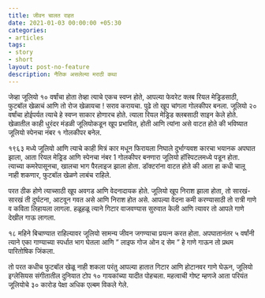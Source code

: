 ```yaml
---
title: जीवन चालत राहत
date: 2021-01-03 00:00:00 +05:30
categories:
- articles
tags:
- story
- short
layout: post-no-feature
description: नैतिक असलेल्या मराठी कथा
---
```


जेव्हा जूलियो १० वर्षांचा होता तेव्हा त्याचे एकच स्वप्न होते, आपल्या फेवरेट क्लब रियल मेड्रिडसाठी, फुटबॉल खेळाचं आणि तो रोज खेळायचा ! सराव करायचा. पुढे तो खूप चांगला गोलकीपर बनला. जूलियो २० वर्षांचा होईपर्यत त्याचे हे स्वप्न साकार होणारच होते. त्याला रियल मेड्रिड क्लबसाठी साइन केले होते. खेळातील काही धुरंदर मंडळी जूलियोकडून खूप प्रभावित, होती आणि त्यांना असे वाटत होते की भविष्यात जूलियो स्पेनचा नंबर १ गोलकीपर बनेल.

१९६३ मध्ये जूलियो आणि त्याचे काही मित्रं कार मधून फिरायला निघाले दुर्भाग्यवश कारचा भयानक अपघात झाला, आता रियल मेड्रिड आणि स्पेनचा नंबर 1 गोलकीपर बनणारा जूलियो हॉस्पिटलमध्ये पडून होता. त्याच्या कमरेपासूनचा, खालचा भाग पैरलाइज झाला होता. डॉक्टरांना वाटत होते की आता हा कधी चालू नाही शकणार, फुटबॉल खेळणे लाबंच राहिले.

परत ठीक होणे त्याच्साठी खूप अवगड आणि वेदनादायक होते. जूलियो खूप निराश झाला होता, तो सारखं-सारखं ती दुर्घटना, आटवून गवत असे आणि निराश होत असे. आपल्या वेदना कमी करण्यासाठी तो रात्री गाणे व कविता लिहायला लागला. हळूहळू त्याने गिटार वाजवण्यास सुरुवात केली आणि त्यावर तो आपले गाणे देखील गाऊ लागला.

१८ महिने बिचाण्यात राहिल्यावर जूलियो सामन्य जीवन जगण्याचा प्रयत्न करत होता. अपघातानंतर ५ वर्षांनी त्याने एका गाण्याच्या स्पर्धात भाग घेतला आणि ” लाइफ गोज ओन द सेम ” हे गाणे गाऊन तो प्रथम पारितोषिक जिंकला.

तो परत कधीच फुटबॉल खेळू नाही शकला परंतु आपल्या हातात गिटार आणि होटानवर गाणे घेऊन, जूलियो इग्लेसियस संगीतातील दुनियात टोप १० गायकांच्या यादीत पोहचला. महत्वाची गोष्ट म्हणजे आता परियंत जूलियोचे ३० कारोड पेक्षा अधिक एल्बम विकले गेले.